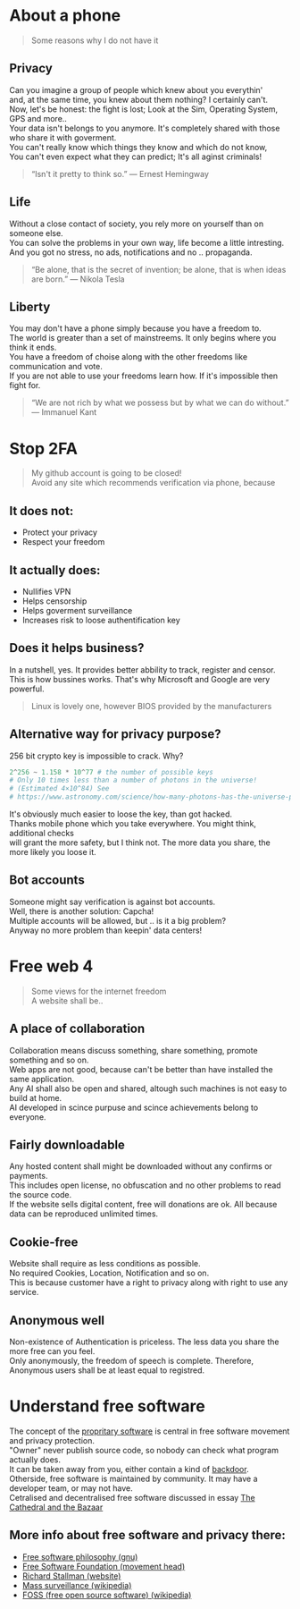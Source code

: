 # About a phone
> Some reasons why I do not have it
  ## Privacy
  Can you imagine a group of people which knew about you everythin'  <br>
  and, at the same time, you knew about them nothing? I certainly can't. <br>
  Now, let's be honest: the fight is lost; Look at the Sim, Operating System, GPS and more.. <br>
  Your data isn't belongs to you anymore. It's completely shared with those who share it with goverment. <br>
  You can't really know which things they know and which do not know, <br>
  You can't even expect what they can predict; It's all aginst criminals!
  
> “Isn't it pretty to think so.”
― Ernest Hemingway

 ##  Life
   Without a close contact of society, you rely more on yourself than on someone else. <br>
   You can solve the problems in your own way, life become a little intresting. <br>
   And you got no stress, no ads, notifications and no .. propaganda. <br>
   
> “Be alone, that is the secret of invention; be alone, that is when ideas are born.”
       ― Nikola Tesla
   
  ## Liberty
   You may don't have a phone simply because you have a freedom to. <br>
   The world is greater than a set of mainstreems. It only begins where you think it ends. <br>
   You have a freedom of choise along with the other freedoms like communication and vote. <br>
   If you are not able to use your freedoms learn how. If it's impossible then fight for. <br>
   
  > “We are not rich by what we possess but by what we can do without.”
      ― Immanuel Kant
#
# Stop 2FA
> My github account is going to be closed! <br>
> Avoid any site which recommends verification via phone, because

## It does not:
* Protect your privacy
* Respect your freedom

## It actually does:
* Nullifies VPN
* Helps censorship
* Helps goverment surveillance
* Increases risk to loose authentification key

## Does it helps business?
In a nutshell, yes. It provides better abbility to track, register and censor. <br>
This is how bussines works. That's why Microsoft and Google are very powerful. <br>
> Linux is lovely one, however BIOS provided by the manufacturers

## Alternative way for privacy purpose?
256 bit crypto key is impossible to crack. Why? <br>
```python
2^256 ~ 1.158 * 10^77 # the number of possible keys
# Only 10 times less than a number of photons in the universe!
# (Estimated 4×10^84) See
# https://www.astronomy.com/science/how-many-photons-has-the-universe-produced-in-its-life
```
It's obviously much easier to loose the key, than got hacked. <br>
Thanks mobile phone which you take everywhere. You might think, additional checks <br>
will grant the more safety, but I think not. The more data you share, the more likely you loose it.

## Bot accounts
Someone might say verification is against bot accounts. <br>
Well, there is another solution: Capcha! <br> 
Multiple accounts will be allowed, but .. is it a big problem? <br>
Anyway no more problem than keepin' data centers!

#
# Free web 4

> Some views for the internet freedom <br>
> A website shall be..

## A place of collaboration
Collaboration means discuss something, share something, promote something and so on. <br>
Web apps are not good, because can't be better than have installed the same application. <br>
Any AI shall also be open and shared, altough such machines is not easy to build at home. <br>
AI developed in scince purpuse and scince achievements belong to everyone.

## Fairly downloadable
Any hosted content shall might be downloaded without any confirms or payments. <br>
This includes open license, no obfuscation and no other problems to read the source code. <br>
If the website sells digital content, free will donations are ok. All because data can be reproduced unlimited times.

## Cookie-free
Website shall require as less conditions as possible. <br>
No required Cookies, Location, Notification and so on. <br>
This is because customer have a right to privacy along with right to use any service.

## Anonymous well
Non-existence of Authentication is priceless. The less data you share the more free can you feel. <br>
Only anonymously, the freedom of speech is complete. Therefore, Anonymous users shall be at least equal to registred.
#
 # Understand free software
  The concept of the [propritary software](https://en.wikipedia.org/wiki/Proprietary_software) 
  is central in free software movement and privacy protection. <br>
  "Owner" never publish source code, so nobody can check what program actually does. <br>
  It can be taken away from you, either contain a kind of [backdoor](https://en.wikipedia.org/wiki/Backdoor_(computing)). <br>
  Otherside, free software is maintained by community. It may have a developer team, or may not have. <br>
  Cetralised and decentralised free software discussed in essay [The Cathedral and the Bazaar](https://monoskop.org/images/e/e0/Raymond_Eric_S_The_Cathedral_and_the_Bazaar_rev_ed.pdf) <br>


  ## More info about free software and privacy there:
  * [Free software philosophy (gnu)](https://www.gnu.org/philosophy/philosophy.html)
  * [Free Software Foundation  (movement head)](https://www.fsf.org/about)
  * [Richard Stallman (website)](https://stallman.org)
  * [Mass surveillance (wikipedia)](https://en.wikipedia.org/wiki/Mass_surveillance)
  * [FOSS (free open source software) (wikipedia)](https://en.wikipedia.org/wiki/Free_and_open-source_software)


